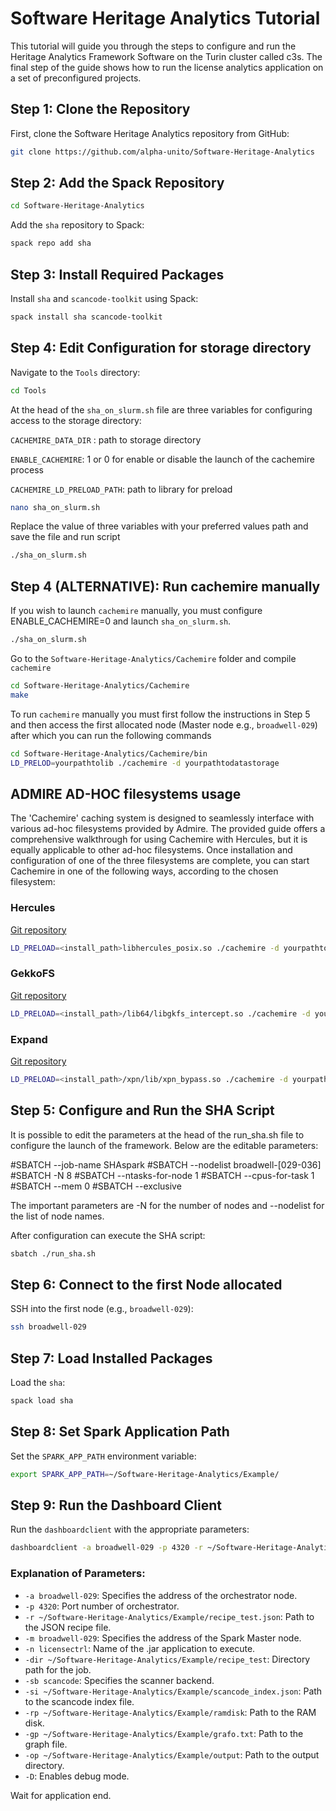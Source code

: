 
# Software Heritage Analytics Tutorial

This tutorial will guide you through the steps to configure and run the Heritage Analytics Framework Software on the Turin cluster called c3s. The final step of the guide shows how to run the license analytics application on a set of preconfigured projects.

## Step 1: Clone the Repository

First, clone the Software Heritage Analytics repository from GitHub:

```bash
git clone https://github.com/alpha-unito/Software-Heritage-Analytics
```


## Step 2: Add the Spack Repository

```bash
cd Software-Heritage-Analytics
```
Add the `sha` repository to Spack:

```bash
spack repo add sha
```

## Step 3: Install Required Packages

Install `sha` and `scancode-toolkit` using Spack:

```bash
spack install sha scancode-toolkit
```


## Step 4: Edit Configuration for storage directory
Navigate to the `Tools` directory:

```bash
cd Tools
```

At the head of the `sha_on_slurm.sh` file are three variables for configuring access to the storage directory:

`CACHEMIRE_DATA_DIR` : path to storage directory

`ENABLE_CACHEMIRE`: 1 or 0 for enable or disable the launch of the cachemire process

`CACHEMIRE_LD_PRELOAD_PATH`: path to library for preload

```bash
nano sha_on_slurm.sh
```

Replace the value of three variables with your preferred values path and save the file and run script

```bash
./sha_on_slurm.sh
```

## Step 4 (ALTERNATIVE): Run cachemire manually
If you wish to launch `cachemire` manually, you must configure ENABLE_CACHEMIRE=0 and launch `sha_on_slurm.sh`. 
```bash
./sha_on_slurm.sh
```

Go to the `Software-Heritage-Analytics/Cachemire` folder and compile `cachemire`
```bash
cd Software-Heritage-Analytics/Cachemire
make
```
To run `cachemire` manually you must first follow the instructions in Step 5 and then access the first allocated node (Master node e.g., `broadwell-029`) after which you can run the following commands
```bash
cd Software-Heritage-Analytics/Cachemire/bin
LD_PRELOD=yourpathtolib ./cachemire -d yourpathtodatastorage
```

## ADMIRE AD-HOC filesystems usage
The 'Cachemire' caching system is designed to seamlessly interface with various ad-hoc filesystems provided by Admire. The provided guide offers a comprehensive walkthrough for using Cachemire with Hercules, but it is equally applicable to other ad-hoc filesystems.
Once installation and configuration of one of the three filesystems are complete, you can start Cachemire in one of the following ways, according to the chosen filesystem:

### Hercules 
[Git repository](https://gitlab.arcos.inf.uc3m.es/admire/hercules)
```bash
LD_PRELOAD=<install_path>libhercules_posix.so ./cachemire -d yourpathtodatastorage
```

### GekkoFS
[Git repository](https://storage.bsc.es/gitlab/hpc/gekkofs)
```bash
LD_PRELOAD=<install_path>/lib64/libgkfs_intercept.so ./cachemire -d yourpathtodatastorage
```

### Expand
[Git repository](https://github.com/xpn-arcos/xpn)
```bash
LD_PRELOAD=<install_path>/xpn/lib/xpn_bypass.so ./cachemire -d yourpathtodatastorage
```

## Step 5: Configure and Run the SHA Script

It is possible to edit the parameters at the head of the run_sha.sh file to configure the launch of the framework. Below are the editable parameters:

#SBATCH --job-name SHAspark
#SBATCH --nodelist broadwell-[029-036]
#SBATCH -N 8
#SBATCH --ntasks-for-node 1
#SBATCH --cpus-for-task 1
#SBATCH --mem 0 
#SBATCH --exclusive

The important parameters are -N for the number of nodes and --nodelist for the list of node names.

After configuration can execute the SHA script:

```bash
sbatch ./run_sha.sh
```

## Step 6: Connect to the first Node allocated

SSH into the first node (e.g., `broadwell-029`):

```bash
ssh broadwell-029
```

## Step 7: Load Installed Packages

Load the `sha`:

```bash
spack load sha
```

## Step 8: Set Spark Application Path

Set the `SPARK_APP_PATH` environment variable:

```bash
export SPARK_APP_PATH=~/Software-Heritage-Analytics/Example/
```

## Step 9: Run the Dashboard Client

Run the `dashboardclient` with the appropriate parameters:

```bash
dashboardclient -a broadwell-029 -p 4320 -r ~/Software-Heritage-Analytics/Example/recipe_test.json -m broadwell-029 -n licensectrl -dir ~/Software-Heritage-Analytics/Example/recipe_test -sb scancode -si ~/Software-Heritage-Analytics/Example/scancode_index.json -rp ~/Software-Heritage-Analytics/Example/ramdisk -gp ~/Software-Heritage-Analytics/Example/grafo.txt -op ~/Software-Heritage-Analytics/Example/output -D
```

### Explanation of Parameters:
- `-a broadwell-029`: Specifies the address of the orchestrator node.
- `-p 4320`: Port number of orchestrator.
- `-r ~/Software-Heritage-Analytics/Example/recipe_test.json`: Path to the JSON recipe file.
- `-m broadwell-029`: Specifies the address of the Spark Master node.
- `-n licensectrl`: Name of the .jar application to execute.
- `-dir ~/Software-Heritage-Analytics/Example/recipe_test`: Directory path for the job.
- `-sb scancode`: Specifies the scanner backend.
- `-si ~/Software-Heritage-Analytics/Example/scancode_index.json`: Path to the scancode index file.
- `-rp ~/Software-Heritage-Analytics/Example/ramdisk`: Path to the RAM disk.
- `-gp ~/Software-Heritage-Analytics/Example/grafo.txt`: Path to the graph file.
- `-op ~/Software-Heritage-Analytics/Example/output`: Path to the output directory.
- `-D`: Enables debug mode.

Wait for application end.

